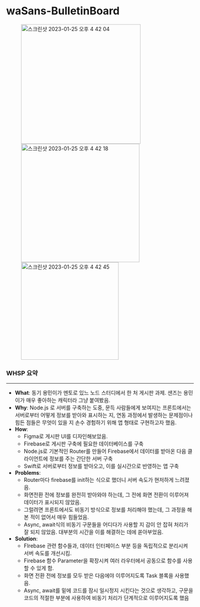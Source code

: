 # waSans-BulletinBoard
<figure class="third">
   <a><img width="321" alt="스크린샷 2023-01-25 오후 4 42 04" src="https://user-images.githubusercontent.com/58936172/214508617-04c3c50b-4731-4916-a505-6a995a526536.png"></a>
  <a><img width="318" alt="스크린샷 2023-01-25 오후 4 42 18" src="https://user-images.githubusercontent.com/58936172/214508732-dfbb193a-ba87-4e17-9874-486a85d27a95.png"></a>
  <a><img width="262" alt="스크린샷 2023-01-25 오후 4 42 45" src="https://user-images.githubusercontent.com/58936172/214508756-16578218-c565-4e32-bb9b-46f3c74eee5a.png"></a>
</figure>
   
   



### WHSP 요약
***
- **What**: 동기 용민이가 멘토로 있느 노드 스터디에서 한 처 게시판 과제. 샌즈는 용민이가 매우 좋아하는 캐릭터라 그냥 붙여봤음.
- **Why**: Node.js 로 서버를 구축하는 도중, 문득 사람들에게 보여지는 프론트에서는 서버로부터 어떻게 정보를 받아와 표시하는 지, 연동 과정에서 발생하는 문제점이나 힘든 점들은 무엇이 있을 지 손수 경험하기 위해 앱 형태로 구현하고자 했음.
- **How**: 
  - Figma로 게시판 UI를 디자인해보았음.
  - Firebase로 게시판 구축에 필요한 데이터베이스를 구축
  - Node.js로 기본적인 Router를 만들어 Firebase에서 데이터를 받아온 다음 클라이언트에 정보를 주는 간단한 서버 구축
  - Swift로 서버로부터 정보를 받아오고, 이를 실시간으로 반영하는 앱 구축
- **Problems**:
  - Router마다 firebase를 init하는 식으로 했더니 서버 속도가 현저하게 느려졌음.
  - 화면전환 전에 정보를 완전히 받아와야 하는데, 그 전에 화면 전환이 이루어져 데이터가 표시되지 않았음.
  - 그럴려면 프론트에서도 비동기 방식으로 정보를 처리해야 했는데, 그 과정을 해본 적이 없어서 매우 힘들었음. 
  - Async, await식의 비동기 구문들을 어디다가 사용할 지 감이 안 잡혀 처리가 잘 되지 않았음. 대부분의 시간을 이를 해결하는 데에 쏟아부었음.
- **Solution**:
  - FIrebase 관련 함수들과, 데이터 인터페이스 부분 등을 독립적으로 분리시켜 서버 속도를 개선시킴.
  - Firebase 함수 Parameter을 확장시켜 여러 라우터에서 공동으로 함수를 사용할 수 있게 함.
  - 화면 전환 전에 정보를 모두 받은 다음에야 이루어지도록 Task 블록을 사용했음.
  - Async, await를 밑에 코드를 잠시 일시정지 시킨다는 것으로 생각하고, 구문을 코드의 적절한 부분에 사용하여 비동기 처리가 단계적으로 이루어지도록 했음
